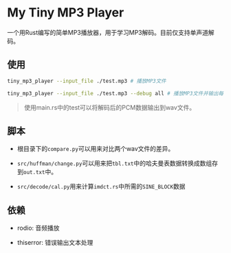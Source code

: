 
# My Tiny MP3 Player

一个用Rust编写的简单MP3播放器，用于学习MP3解码。目前仅支持单声道解码。

## 使用

```bash
tiny_mp3_player --input_file ./test.mp3 # 播放MP3文件
```
```bash
tiny_mp3_player --input_file ./test.mp3 --debug all # 播放MP3文件并输出每一帧的所有信息
```

> 使用main.rs中的test可以将解码后的PCM数据输出到wav文件。

## 脚本

- 根目录下的`compare.py`可以用来对比两个wav文件的差异。

- `src/huffman/change.py`可以用来把`tbl.txt`中的哈夫曼表数据转换成数组存到`out.txt`中。

- `src/decode/cal.py`用来计算`imdct.rs`中所需的`SINE_BLOCK`数据



## 依赖

- rodio: 音频播放

- thiserror: 错误输出文本处理


